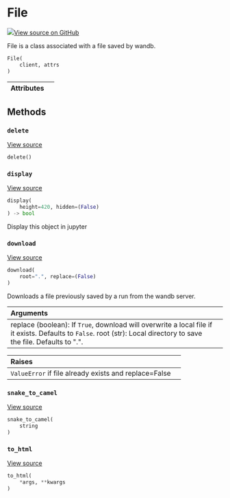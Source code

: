 # File



[![](https://www.tensorflow.org/images/GitHub-Mark-32px.png)View source on GitHub](https://www.github.com/wandb/client/tree/latest/wandb/apis/public.py#L2663-L2732)



File is a class associated with a file saved by wandb.

```python
File(
    client, attrs
)
```







| Attributes |  |
| :--- | :--- |



## Methods

<h3 id="delete"><code>delete</code></h3>

[View source](https://www.github.com/wandb/client/tree/latest/wandb/apis/public.py#L2712-L2725)

```python
delete()
```




<h3 id="display"><code>display</code></h3>

[View source](https://www.github.com/wandb/client/tree/latest/wandb/apis/public.py#L944-L955)

```python
display(
    height=420, hidden=(False)
) -> bool
```

Display this object in jupyter


<h3 id="download"><code>download</code></h3>

[View source](https://www.github.com/wandb/client/tree/latest/wandb/apis/public.py#L2689-L2710)

```python
download(
    root=".", replace=(False)
)
```

Downloads a file previously saved by a run from the wandb server.


| Arguments |  |
| :--- | :--- |
|  replace (boolean): If `True`, download will overwrite a local file if it exists. Defaults to `False`. root (str): Local directory to save the file. Defaults to ".". |



| Raises |  |
| :--- | :--- |
|  `ValueError` if file already exists and replace=False |



<h3 id="snake_to_camel"><code>snake_to_camel</code></h3>

[View source](https://www.github.com/wandb/client/tree/latest/wandb/apis/public.py#L940-L942)

```python
snake_to_camel(
    string
)
```




<h3 id="to_html"><code>to_html</code></h3>

[View source](https://www.github.com/wandb/client/tree/latest/wandb/apis/public.py#L957-L958)

```python
to_html(
    *args, **kwargs
)
```







